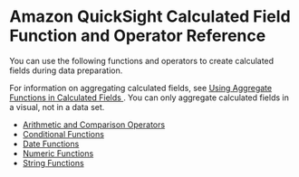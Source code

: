 # Amazon QuickSight Calculated Field Function and Operator Reference<a name="calculated-field-reference"></a>

You can use the following functions and operators to create calculated fields during data preparation\. 

For information on aggregating calculated fields, see [Using Aggregate Functions in Calculated Fields ](adding-a-calculated-field-analysis.md#calculated-field-aggregations)\. You can only aggregate calculated fields in a visual, not in a data set\.


+ [Arithmetic and Comparison Operators](arithmetic-and-comparison-operators.md)
+ [Conditional Functions](conditional-functions.md)
+ [Date Functions](date-functions.md)
+ [Numeric Functions](numeric-functions.md)
+ [String Functions](string-functions.md)